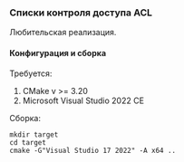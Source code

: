 ### Списки контроля доступа ACL
Любительская реализация.

#### Конфигурация и сборка
Требуется:
1. CMake v >= 3.20
2. Microsoft Visual Studio 2022 CE

Сборка:
```
mkdir target
cd target
cmake -G"Visual Studio 17 2022" -A x64 ..
```
